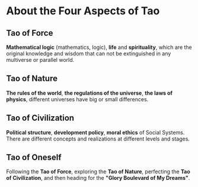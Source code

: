 # About the Four Aspects of Tao

## Tao of Force
**Mathematical logic** (mathematics, logic), **life** and **spirituality**, which are the original knowledge and wisdom that can not be extinguished in any multiverse or parallel world.
## Tao of Nature
**The rules of the world**, **the regulations of the universe**, **the laws of physics**, different universes have big or small differences.
## Tao of Civilization
**Political structure**, **development policy**, **moral ethics** of Social Systems. There are different concepts and realizations at different levels and stages.
## Tao of Oneself
Following the **Tao of Force**, exploring the **Tao of Nature**, perfecting the **Tao of Civilization**, and then heading for the **"Glory Boulevard of My Dreams"**.
